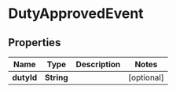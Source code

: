 

# DutyApprovedEvent

## Properties

Name | Type | Description | Notes
------------ | ------------- | ------------- | -------------
**dutyId** | **String** |  |  [optional]



